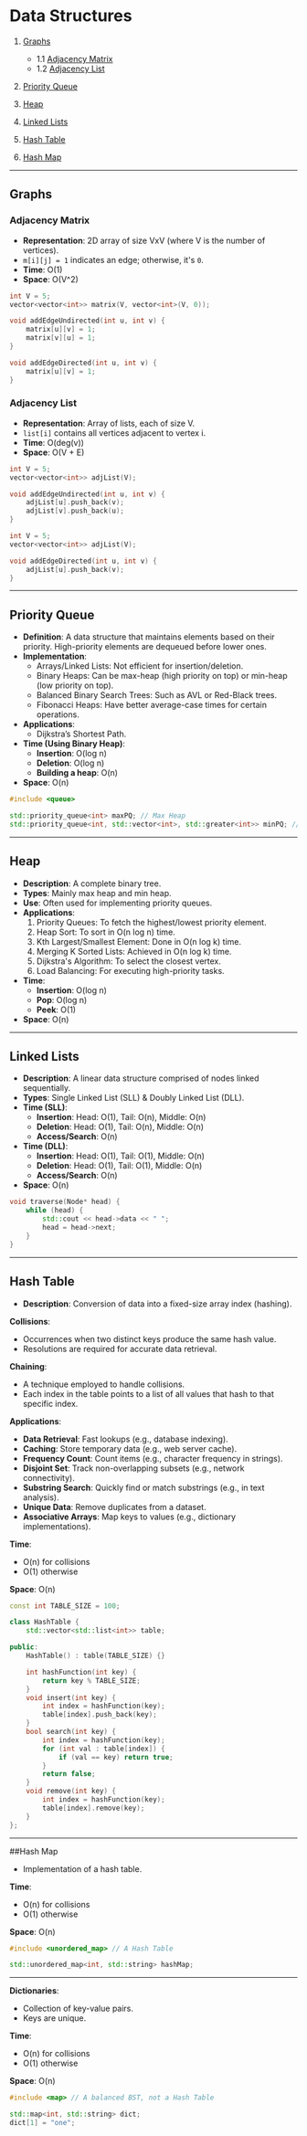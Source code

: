 # Data Structures

1. [Graphs](#graphs)
   - 1.1 [Adjacency Matrix](#adjacency-matrix)
   - 1.2 [Adjacency List](#adjacency-list)

2. [Priority Queue](#priority-queue)

3. [Heap](#heap)

4. [Linked Lists](#linked-lists)

5. [Hash Table](#hash-table)

6. [Hash Map](#hash-map)

---

## Graphs

### Adjacency Matrix

- **Representation**: 2D array of size VxV (where V is the number of vertices).
- `m[i][j] = 1` indicates an edge; otherwise, it's `0`.
- **Time**: O(1)
- **Space**: O(V^2)

```cpp
int V = 5;
vector<vector<int>> matrix(V, vector<int>(V, 0));

void addEdgeUndirected(int u, int v) {
    matrix[u][v] = 1;
    matrix[v][u] = 1;
}

void addEdgeDirected(int u, int v) {
    matrix[u][v] = 1;
}
```

### Adjacency List

- **Representation**: Array of lists, each of size V.
- `list[i]` contains all vertices adjacent to vertex i.
- **Time**: O(deg(v))
- **Space**: O(V + E)

```cpp
int V = 5;
vector<vector<int>> adjList(V);

void addEdgeUndirected(int u, int v) {
    adjList[u].push_back(v);
    adjList[v].push_back(u);
}

int V = 5;
vector<vector<int>> adjList(V);

void addEdgeDirected(int u, int v) {
    adjList[u].push_back(v);
}
```

---

## Priority Queue

- **Definition**: A data structure that maintains elements based on their priority. High-priority elements are dequeued before lower ones.
- **Implementation**:
  - Arrays/Linked Lists: Not efficient for insertion/deletion.
  - Binary Heaps: Can be max-heap (high priority on top) or min-heap (low priority on top).
  - Balanced Binary Search Trees: Such as AVL or Red-Black trees.
  - Fibonacci Heaps: Have better average-case times for certain operations.
- **Applications**:
  - Dijkstra’s Shortest Path.
- **Time (Using Binary Heap)**:
  - **Insertion**: O(log n)
  - **Deletion**: O(log n)
  - **Building a heap**: O(n)
- **Space**: O(n)

```cpp
#include <queue>

std::priority_queue<int> maxPQ; // Max Heap
std::priority_queue<int, std::vector<int>, std::greater<int>> minPQ; // Min Heap
```

---

## Heap

- **Description**: A complete binary tree.
- **Types**: Mainly max heap and min heap.
- **Use**: Often used for implementing priority queues.
- **Applications**:
  1. Priority Queues: To fetch the highest/lowest priority element.
  2. Heap Sort: To sort in O(n log n) time.
  3. Kth Largest/Smallest Element: Done in O(n log k) time.
  4. Merging K Sorted Lists: Achieved in O(n log k) time.
  5. Dijkstra's Algorithm: To select the closest vertex.
  6. Load Balancing: For executing high-priority tasks.
- **Time**:
  - **Insertion**: O(log n)
  - **Pop**: O(log n)
  - **Peek**: O(1)
- **Space**: O(n)

---

## Linked Lists

- **Description**: A linear data structure comprised of nodes linked sequentially.
- **Types**: Single Linked List (SLL) & Doubly Linked List (DLL).
- **Time (SLL)**:
  - **Insertion**: Head: O(1), Tail: O(n), Middle: O(n)
  - **Deletion**: Head: O(1), Tail: O(n), Middle: O(n)
  - **Access/Search**: O(n)
- **Time (DLL)**:
  - **Insertion**: Head: O(1), Tail: O(1), Middle: O(n)
  - **Deletion**: Head: O(1), Tail: O(1), Middle: O(n)
  - **Access/Search**: O(n)
- **Space**: O(n)

```cpp
void traverse(Node* head) {
    while (head) {
        std::cout << head->data << " ";
        head = head->next;
    }
}
```

---

## Hash Table

- **Description**: Conversion of data into a fixed-size array index (hashing).
  
**Collisions**:
- Occurrences when two distinct keys produce the same hash value. 
- Resolutions are required for accurate data retrieval.

**Chaining**:
- A technique employed to handle collisions.
- Each index in the table points to a list of all values that hash to that specific index.

**Applications**:

- **Data Retrieval**: Fast lookups (e.g., database indexing).
- **Caching**: Store temporary data (e.g., web server cache).
- **Frequency Count**: Count items (e.g., character frequency in strings).
- **Disjoint Set**: Track non-overlapping subsets (e.g., network connectivity).
- **Substring Search**: Quickly find or match substrings (e.g., in text analysis).
- **Unique Data**: Remove duplicates from a dataset.
- **Associative Arrays**: Map keys to values (e.g., dictionary implementations).

**Time**:
- O(n) for collisions
- O(1) otherwise

**Space**: O(n)

```cpp
const int TABLE_SIZE = 100;

class HashTable {
    std::vector<std::list<int>> table;

public:
    HashTable() : table(TABLE_SIZE) {}

    int hashFunction(int key) {
        return key % TABLE_SIZE;
    }
    void insert(int key) {
        int index = hashFunction(key);
        table[index].push_back(key);
    }
    bool search(int key) {
        int index = hashFunction(key);
        for (int val : table[index]) {
            if (val == key) return true;
        }
        return false;
    }
    void remove(int key) {
        int index = hashFunction(key);
        table[index].remove(key);
    }
};
```

---

##Hash Map

- Implementation of a hash table.

**Time**:
- O(n) for collisions
- O(1) otherwise

**Space**: O(n)

```cpp
#include <unordered_map> // A Hash Table

std::unordered_map<int, std::string> hashMap;
```

---

**Dictionaries**:
- Collection of key-value pairs.
- Keys are unique.

**Time**:
- O(n) for collisions
- O(1) otherwise

**Space**: O(n)

```cpp
#include <map> // A balanced BST, not a Hash Table

std::map<int, std::string> dict;
dict[1] = "one";
```
